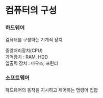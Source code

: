# 컴퓨터의 구성

### 하드웨어

컴퓨터를 구성하는 기계적 장치

중앙처리장치(CPU)<br>
기억장치 : RAM, HDD<br>
입출력 장치 : 마우스, 프린터<br>

### 소프트웨어

하드웨어의 동작을 지시하고 제어하는 명령어 집합
